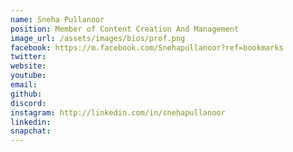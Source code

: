 ```yaml
---
name: Sneha Pullanoor
position: Member of Content Creation And Management
image_url: /assets/images/bios/prof.png
facebook: https://m.facebook.com/Snehapullanoor?ref=bookmarks
twitter: 
website: 
youtube: 
email: 
github: 
discord: 
instagram: http://linkedin.com/in/snehapullanoor
linkedin: 
snapchat: 
---
```

